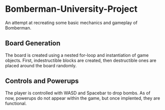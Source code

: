 # Bomberman-University-Project
An attempt at recreating some basic mechanics and gameplay of Bomberman.

<h2>Board Generation</h2>
The board is created using a nested for-loop and instantiation of game objects. First, indestructible blocks are created, then destructible ones are placed around the board randomly.

<h2>Controls and Powerups</h2>
The player is controlled with WASD and Spacebar to drop bombs. As of now, powerups do not appear within the game, but once implented, they are functional.



